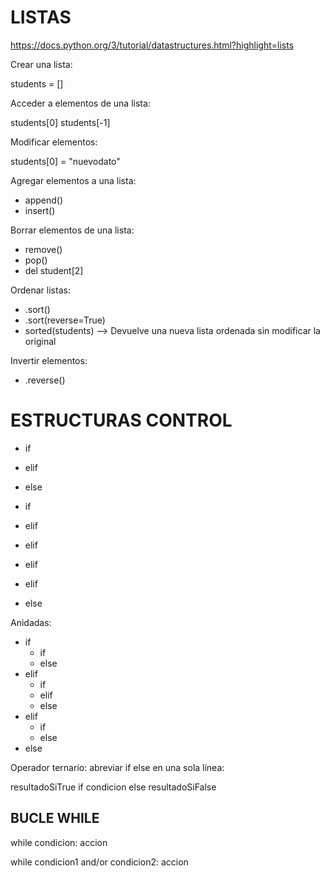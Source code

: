 
# LISTAS

https://docs.python.org/3/tutorial/datastructures.html?highlight=lists

Crear una lista:

students = []

Acceder a elementos de una lista:

students[0]
students[-1]

Modificar elementos:

students[0] = "nuevodato"

Agregar elementos a una lista:

* append()
* insert()

Borrar elementos de una lista:

* remove()
* pop()
* del student[2]

Ordenar listas:

* .sort()
* .sort(reverse=True)
* sorted(students) --> Devuelve una nueva lista ordenada sin modificar la original

Invertir elementos:

* .reverse()

# ESTRUCTURAS CONTROL

* if 
* elif
* else

* if 
* elif
* elif
* elif
* elif
* else

Anidadas:

* if
    * if
    * else
* elif
    * if
    * elif
    * else
* elif
    * if 
    * else
* else

Operador ternario: abreviar if else en una sola línea:

resultadoSiTrue if condicion else resultadoSiFalse


## BUCLE WHILE

while condicion:
    accion


while condicion1 and/or condicion2:
    accion


